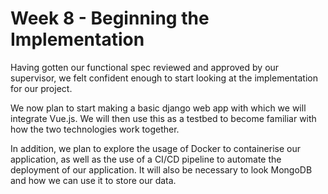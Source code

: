 # Week 8 - Beginning the Implementation

Having gotten our functional spec reviewed and approved by our supervisor, we felt confident enough to start looking at the implementation for our project.

We now plan to start making a basic django web app with which we will integrate Vue.js. We will then use this as a testbed to become familiar with how the two technologies work together.

In addition, we plan to explore the usage of Docker to containerise our application, as well as the use of a CI/CD pipeline to automate the deployment of our application. It will also be necessary to look MongoDB and how we can use it to store our data.
